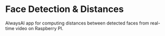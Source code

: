 # Face Detection & Distances
AlwaysAI app for computing distances between detected faces from real-time video on Raspberry PI.
